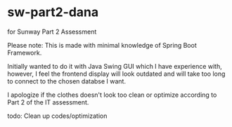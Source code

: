 # sw-part2-dana
for Sunway Part 2 Assessment

Please note:
This is made with minimal knowledge of Spring Boot Framework. 

Initially wanted to do it with Java Swing GUI which I have experience with, however, I feel the frontend display will look outdated and will take too long to connect to the chosen databse I want.

I apologize if the clothes doesn't look too clean or optimize according to Part 2 of the IT assessment. 

todo:
Clean up codes/optimization
